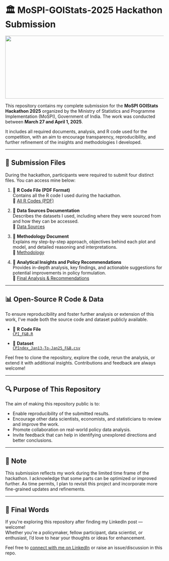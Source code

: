 # 🏛️ MoSPI-GOIStats-2025 Hackathon Submission

<p align="center">
  <img src="https://static.mygov.in/innovateindia/2025/02/25/mygov-999999999300892950-768x213.jpg" alt="GitHub Banner" width="1200" height="200"/>
</p>


This repository contains my complete submission for the **MoSPI GOIStats Hackathon 2025** organized by the Ministry of Statistics and Programme Implementation (MoSPI), Government of India. The work was conducted between **March 27 and April 1, 2025**.

It includes all required documents, analysis, and R code used for the competition, with an aim to encourage transparency, reproducibility, and further refinement of the insights and methodologies I developed.

---

## 📂 Submission Files

During the hackathon, participants were required to submit four distinct files. You can access mine below:

1. 📄 **R Code File (PDF Format)**  
   Contains all the R code I used during the hackathon.  
   🔗 [All R Codes (PDF)](https://github.com/SannidhyaDas/MoSPI-GOIStats-2025/blob/main/Submission/All%20R%20codes.pdf)

2. 📄 **Data Sources Documentation**  
   Describes the datasets I used, including where they were sourced from and how they can be accessed.  
   🔗 [Data Sources](https://github.com/SannidhyaDas/MoSPI-GOIStats-2025/blob/main/Submission/Data%20Sources.pdf)

3. 📄 **Methodology Document**  
   Explains my step-by-step approach, objectives behind each plot and model, and detailed reasoning and interpretations.  
   🔗 [Methodology](https://github.com/SannidhyaDas/MoSPI-GOIStats-2025/blob/main/Submission/Methodology_F%26B.pdf)

4. 📄 **Analytical Insights and Policy Recommendations**  
   Provides in-depth analysis, key findings, and actionable suggestions for potential improvements in policy formulation.  
   🔗 [Final Analysis & Recommendations](https://github.com/SannidhyaDas/MoSPI-GOIStats-2025/blob/main/Submission/Analysis_F%26B.pdf)

---

## 📊 Open-Source R Code & Data

To ensure reproducibility and foster further analysis or extension of this work, I've made both the source code and dataset publicly available.

- 📌 **R Code File**  
  [`CPI_F&B.R`](https://github.com/SannidhyaDas/MoSPI-GOIStats-2025/blob/main/CPI_F%26B.R)

- 📌 **Dataset**  
  [`CPIndex_Jan13-To-Jan25_F&B.csv`](https://github.com/SannidhyaDas/MoSPI-GOIStats-2025/blob/main/CPIndex_Jan13-To-Jan25_F%26B.csv)

Feel free to clone the repository, explore the code, rerun the analysis, or extend it with additional insights. Contributions and feedback are always welcome!

---

## 🔍 Purpose of This Repository

The aim of making this repository public is to:

- Enable reproducibility of the submitted results.
- Encourage other data scientists, economists, and statisticians to review and improve the work.
- Promote collaboration on real-world policy data analysis.
- Invite feedback that can help in identifying unexplored directions and better conclusions.

---

## 📌 Note

This submission reflects my work during the limited time frame of the hackathon. I acknowledge that some parts can be optimized or improved further. As time permits, I plan to revisit this project and incorporate more fine-grained updates and refinements.

---

## 🏁 Final Words

If you're exploring this repository after finding my LinkedIn post — welcome!  
Whether you're a policymaker, fellow participant, data scientist, or enthusiast, I’d love to hear your thoughts or ideas for enhancement.

Feel free to [connect with me on LinkedIn](https://www.linkedin.com/in/sannidhya-das3/) or raise an issue/discussion in this repo.
